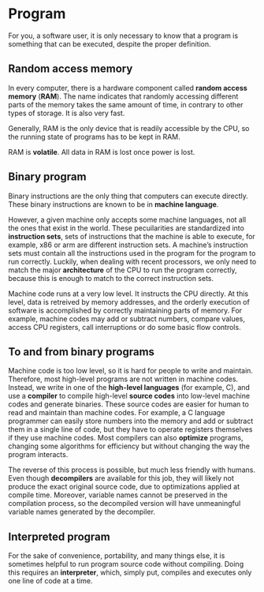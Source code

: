 # Program

For you, a software user, it is only necessary to know that a program is something that can be executed, despite the proper definition.

## Random access memory

In every computer, there is a hardware component called **random access memory** (**RAM**). The name indicates that randomly accessing different parts of the memory takes the same amount of time, in contrary to other types of storage. It is also very fast.

Generally, RAM is the only device that is readily accessible by the CPU, so the running state of programs has to be kept in RAM.

RAM is **volatile**. All data in RAM is lost once power is lost.

## Binary program

Binary instructions are the only thing that computers can execute directly. These binary instructions are known to be in **machine language**.

However, a given machine only accepts some machine languages, not all the ones that exist in the world. These pecuilarities are standardized into **instruction sets**, sets of instructions that the machine is able to execute, for example, x86 or arm are different instruction sets. A machine’s instruction sets must contain all the instructions used in the program for the program to run correctly. Luckily, when dealing with recent processors, we only need to match the major **architecture** of the CPU to run the program correctly, because this is enough to match to the correct instruction sets.

Machine code runs at a very low level. It instructs the CPU directly. At this level, data is retreived by memory addresses, and the orderly execution of software is accomplished by correctly maintaining parts of memory. For example, machine codes may add or subtract numbers, compare values, access CPU registers, call interruptions or do some basic flow controls.

## To and from binary programs

Machine code is too low level, so it is hard for people to write and maintain. Therefore, most high-level programs are not written in machine codes. Instead, we write in one of the **high-level languages** (for example, C), and use a **compiler** to compile high-level **source codes** into low-level machine codes and generate binaries. These source codes are easier for human to read and maintain than machine codes. For example, a C language programmer can easily store numbers into the memory and add or subtract them in a single line of code, but they have to operate registers themselves if they use machine codes. Most compilers can also **optimize** programs, changing some algorithms for efficiency but without changing the way the program interacts.

The reverse of this process is possible, but much less friendly with humans. Even though **decompilers** are available for this job, they will likely not produce the exact original source code, due to optimizations applied at compile time. Moreover, variable names cannot be preserved in the compilation process, so the decompiled version will have unmeaningful variable names generated by the decompiler.

## Interpreted program

For the sake of convenience, portability, and many things else, it is sometimes helpful to run program source code without compiling. Doing this requires an **interpreter**, which, simply put, compiles and executes only one line of code at a time.
